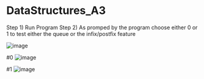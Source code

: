 # DataStructures_A3
Step 1) Run Program 
Step 2) As promped by the program choose either 0 or 1 to test either the queue or the infix/postfix feature


![image](https://user-images.githubusercontent.com/43799000/234984167-d717efc6-b080-4159-bcd7-cea1590b0825.png)

#0
![image](https://user-images.githubusercontent.com/43799000/234984375-68f916ec-f7f3-40cc-a1c7-5f29f83bc985.png)


#1
![image](https://user-images.githubusercontent.com/43799000/234987661-7a93cf1a-d879-4538-819c-fe2584110d11.png)
